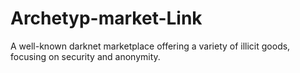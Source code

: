 # Archetyp-market-Link
A well-known darknet marketplace offering a variety of illicit goods, focusing on security and anonymity.
